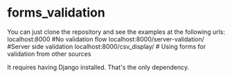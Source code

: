 # forms_validation

You can just clone the repository and see the examples at the following urls:
localhost:8000 #No validation flow
localhost:8000/server-validation/ #Server side validation
localhost:8000/csv_display/ # Using forms for validation from other sources

It requires having Django installed. That's the only dependency.
